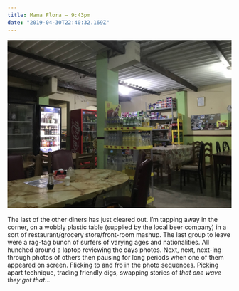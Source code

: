 ```yaml
---
title: Mama Flora – 9:43pm
date: "2019-04-30T22:40:32.169Z"
---
```


![](_Mama_Flores.jpg)

The last of the other diners has just cleared out. I’m tapping away in the corner, on a wobbly plastic table (supplied by the local beer company) in a sort of restaurant/grocery store/front-room mashup. The last group to leave were a rag-tag bunch of surfers of varying ages and nationalities. All hunched around a laptop reviewing the days photos. Next, next, next-ing through photos of others then pausing for long periods when one of them appeared on screen. Flicking to and fro in the photo sequences. Picking apart technique, trading friendly digs, swapping stories of *that one wave they got that…*